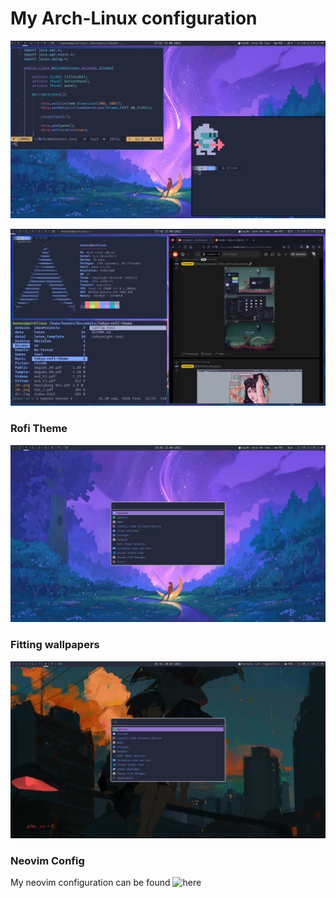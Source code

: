 # My Arch-Linux configuration

![Alt Text](https://github.com/w8ste/screenshots/blob/cfd39776e850c7bb34617b145936d45b1576562a/float_nvim.png)

![Alt Text](https://github.com/w8ste/screenshots/blob/cfd39776e850c7bb34617b145936d45b1576562a/nfetch.png)

### Rofi Theme
![Alt Text](https://github.com/w8ste/screenshots/blob/main/rofi.png)

### Fitting wallpapers 
![Alt Text](https://github.com/w8ste/screenshots/blob/main/rofi_full.png)

### Neovim Config
My neovim configuration can be found  ![here](https://github.com/w8ste/nvim)
